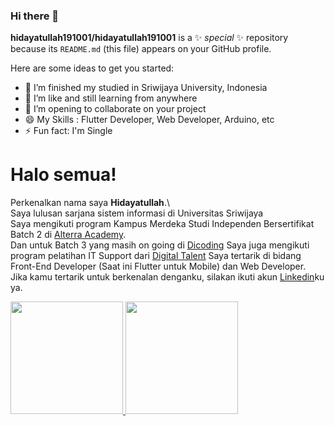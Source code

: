### Hi there 👋


**hidayatullah191001/hidayatullah191001** is a ✨ _special_ ✨ repository because its `README.md` (this file) appears on your GitHub profile.

Here are some ideas to get you started:

- 🔭 I’m finished my studied in Sriwijaya University, Indonesia
- 🌱 I’m like and still learning from anywhere
- 👯 I’m opening to collaborate on your project
- 😄 My Skills : Flutter Developer, Web Developer, Arduino, etc 
- ⚡ Fun fact: I'm Single
  
# Halo semua! 
Perkenalkan nama saya **Hidayatullah**.\  
Saya lulusan sarjana sistem informasi di Universitas Sriwijaya  
Saya mengikuti program Kampus Merdeka Studi Independen Bersertifikat Batch 2 di [Alterra Academy](https://www.alta.id/).  
Dan untuk Batch 3 yang masih on going di [Dicoding](https://dicoding.com) 
Saya juga mengikuti program pelatihan IT Support dari [Digital Talent](https://digitalent.kominfo.go.id/) 
Saya tertarik di bidang Front-End Developer (Saat ini Flutter untuk Mobile) dan Web Developer.  
Jika kamu tertarik untuk berkenalan denganku, silakan ikuti akun [Linkedin](https:/www.linkedin.com/in/hidayatullah19/)ku ya.  
     
<p align="left">
  <a href="https://github.com/hidayatullah191001">
    <img height="180em" src="https://github-readme-stats-eight-theta.vercel.app/api?username=hidayatullah191001&show_icons=true&theme=algolia&include_all_commits=true&count_private=true"/>
    <img height="180em" src="https://github-readme-stats-eight-theta.vercel.app/api/top-langs/?username=hidayatullah191001&layout=compact&langs_count=8&theme=algolia"/>
  </a>
</p>
